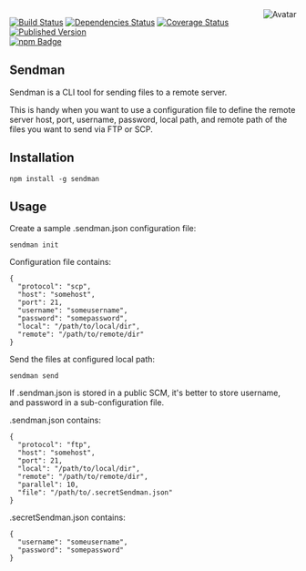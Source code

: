 <img align="right" src="https://raw.github.com/cliffano/sendman/master/avatar.jpg" alt="Avatar"/>

[![Build Status](https://secure.travis-ci.org/cliffano/sendman.png?branch=master)](http://travis-ci.org/cliffano/sendman)
[![Dependencies Status](https://david-dm.org/cliffano/sendman.png)](http://david-dm.org/cliffano/sendman)
[![Coverage Status](https://coveralls.io/repos/cliffano/sendman/badge.png?branch=master)](https://coveralls.io/r/cliffano/sendman?branch=master)
[![Published Version](https://badge.fury.io/js/sendman.png)](http://badge.fury.io/js/sendman)
<br/>
[![npm Badge](https://nodei.co/npm/sendman.png)](http://npmjs.org/package/sendman)

Sendman
-------

Sendman is a CLI tool for sending files to a remote server.

This is handy when you want to use a configuration file to define the remote server host, port, username, password, local path, and remote path of the files you want to send via FTP or SCP.

Installation
------------

    npm install -g sendman

Usage
-----

Create a sample .sendman.json configuration file:

    sendman init

Configuration file contains:

    {
      "protocol": "scp",
      "host": "somehost",
      "port": 21,
      "username": "someusername",
      "password": "somepassword",
      "local": "/path/to/local/dir",
      "remote": "/path/to/remote/dir"
    }

Send the files at configured local path:

    sendman send

If .sendman.json is stored in a public SCM, it's better to store username, and password in a sub-configuration file.

.sendman.json contains:

    {
      "protocol": "ftp",
      "host": "somehost",
      "port": 21,
      "local": "/path/to/local/dir",
      "remote": "/path/to/remote/dir",
      "parallel": 10,
      "file": "/path/to/.secretSendman.json"
    }

.secretSendman.json contains:

    {
      "username": "someusername",
      "password": "somepassword"
    }